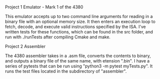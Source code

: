Project 1 Emulator - Mark 1 of the 4380

This emulator accepts up to two command line arguments for reading in a binary file with an optional memory size. It then enters an execution loop to fetch, decode, and execute valid instructions specified by the ISA. I've written tests for these functions, which can be found in the src folder, and run with ./runTests after compiling Cmake and make. 


Project 2 Assembler

The 4380 assembler takes in a .asm file, converts the contents to binary, and outputs a binary file of the same name, with etension ".bin". I have a series of pytests that can be run using "python3 -m pytest myTests.py". It runs the test files located in the subdirectory of "assembler".
